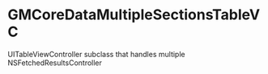 GMCoreDataMultipleSectionsTableVC
=================================

UITableViewController subclass that handles multiple NSFetchedResultsController
